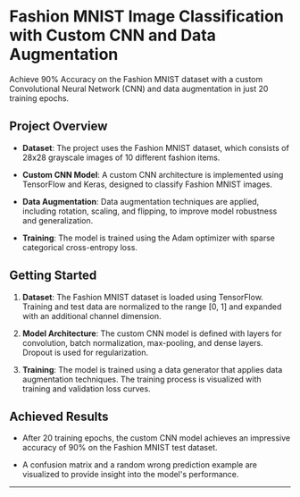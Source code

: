 # Fashion MNIST Image Classification with Custom CNN and Data Augmentation

Achieve 90% Accuracy on the Fashion MNIST dataset with a custom Convolutional Neural Network (CNN) and data augmentation in just 20 training epochs.

## Project Overview

- **Dataset**: The project uses the Fashion MNIST dataset, which consists of 28x28 grayscale images of 10 different fashion items.

- **Custom CNN Model**: A custom CNN architecture is implemented using TensorFlow and Keras, designed to classify Fashion MNIST images.

- **Data Augmentation**: Data augmentation techniques are applied, including rotation, scaling, and flipping, to improve model robustness and generalization.

- **Training**: The model is trained using the Adam optimizer with sparse categorical cross-entropy loss.

## Getting Started

1. **Dataset**: The Fashion MNIST dataset is loaded using TensorFlow. Training and test data are normalized to the range [0, 1] and expanded with an additional channel dimension.

2. **Model Architecture**: The custom CNN model is defined with layers for convolution, batch normalization, max-pooling, and dense layers. Dropout is used for regularization.

3. **Training**: The model is trained using a data generator that applies data augmentation techniques. The training process is visualized with training and validation loss curves.

## Achieved Results

- After 20 training epochs, the custom CNN model achieves an impressive accuracy of 90% on the Fashion MNIST test dataset.

- A confusion matrix and a random wrong prediction example are visualized to provide insight into the model's performance.

---
